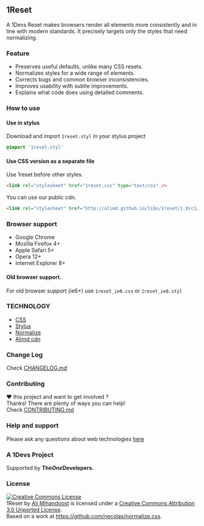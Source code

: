 [support]: http://github.com/AliMD/1Tuts/issues "http://ali.md/ask"
[changelog]: ./CHANGELOG.md "1Reset Change log"
[contribute]: ./CONTRIBUTING.md "How to contribute"

## 1Reset
A 1Devs Reset makes browsers render all elements more consistently and in line with modern standards. It precisely targets only the styles that need normalizing.  

### Feature
* Preserves useful defaults, unlike many CSS resets.  
* Normalizes styles for a wide range of elements.  
* Corrects bugs and common browser inconsistencies.  
* Improves usability with subtle improvements.  
* Explains what code does using detailed comments.    

### How to use

#### Use in stylus
Download and import `1reset.styl` in your stylus project
```css
@import '1reset.styl'
```

#### Use CSS version as a separate file
Use 1reset before other styles.  
```html
<link rel="stylesheet" href="1reset.css" type="text/css" />
```
You can use our public cdn.  
```html
<link rel="stylesheet" href="http://alimd.github.io/libs/1reset/1.0rc1/1reset.css" type="text/css" />
```
### Browser support
* Google Chrome  
* Mozilla Firefox 4+  
* Apple Safari 5+  
* Opera 12+  
* Internet Explorer 8+  

#### Old browser support.
For old browser support (ie6+) use `1reset_ie6.css` or `1reset_ie6.styl`

### TECHNOLOGY
* [CSS](http://ali.md/css4)
* [Stylus](http://ali.md/stylus)
* [Normalize](http://ali.md/normalize)
* [Alimd cdn](http://ali.md/libs)

### Change Log
Check [CHANGELOG.md][changelog]  

### Contributing
**♥** this project and want to get involved ?  
Thanks! There are plenty of ways you can help!  
Check [CONTRIBUTING.md][contribute]

### Help and support
Please ask any questions about web technologies [here][support]

### A 1Devs Project
Supported by <b>The<i>One</i>Developers.</b>

### License
<a rel="license" href="http://creativecommons.org/licenses/by/3.0/deed.en_US"><img alt="Creative Commons License" style="border-width:0" src="http://i.creativecommons.org/l/by/3.0/88x31.png" /></a><br /><span xmlns:dct="http://purl.org/dc/terms/" property="dct:title">1Reset</span> by <a xmlns:cc="http://creativecommons.org/ns#" href="http://ali.md/" property="cc:attributionName" rel="cc:attributionURL">Ali Mihandoost</a> is licensed under a <a rel="license" href="http://creativecommons.org/licenses/by/3.0/deed.en_US">Creative Commons Attribution 3.0 Unported License</a>.<br />Based on a work at <a xmlns:dct="http://purl.org/dc/terms/" href="https://github.com/necolas/normalize.css" rel="dct:source">https://github.com/necolas/normalize.css</a>.